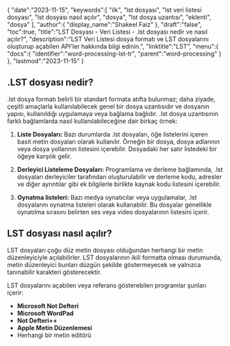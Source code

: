 {
   "date":"2023-11-15",
   "keywords":[
"ilk",
"lst dosyası",
"lst veri listesi dosyası",
"lst dosyası nasıl açılır",
"dosya",
"lst dosya uzantısı",
"eklenti",
"dosya"
],
   "author":{
      "display_name":"Shakeel Faiz"
},
   "draft":"false",
   "toc":true,
   "title":"LST Dosyası - Veri Listesi - .lst dosyası nedir ve nasıl açılır?",
   "description":"LST Veri Listesi dosya formatı ve LST dosyalarını oluşturup açabilen API'ler hakkında bilgi edinin.",
   "linktitle":"LST",
   "menu":{
      "docs":{
         "identifier":"word-processing-lst-tr",
         "parent":"word-processing"
}
},
   "lastmod":"2023-11-15"
}

## .LST dosyası nedir?

.lst dosya formatı belirli bir standart formata atıfta bulunmaz; daha ziyade, çeşitli amaçlarla kullanılabilecek genel bir dosya uzantısıdır ve dosyanın yapısı, kullanıldığı uygulamaya veya bağlama bağlıdır. .lst dosya uzantısının farklı bağlamlarda nasıl kullanılabileceğine dair birkaç örnek:

1.  **Liste Dosyaları:** Bazı durumlarda .lst dosyaları, öğe listelerini içeren basit metin dosyaları olarak kullanılır. Örneğin bir dosya, dosya adlarının veya dosya yollarının listesini içerebilir. Dosyadaki her satır listedeki bir öğeye karşılık gelir.
    
2.  **Derleyici Listeleme Dosyaları:** Programlama ve derleme bağlamında, .lst dosyaları derleyiciler tarafından oluşturulabilir ve derleme kodu, adresler ve diğer ayrıntılar gibi ek bilgilerle birlikte kaynak kodu listesini içerebilir.
    
3.  **Oynatma listeleri:** Bazı medya oynatıcılar veya uygulamalar, .lst dosyalarını oynatma listeleri olarak kullanabilir. Bu dosyalar genellikle oynatılma sırasını belirten ses veya video dosyalarının listesini içerir.

## LST dosyası nasıl açılır?

LST dosyaları çoğu düz metin dosyası olduğundan herhangi bir metin düzenleyiciyle açılabilirler. LST dosyalarının ikili formatta olması durumunda, metin düzenleyici bunları düzgün şekilde göstermeyecek ve yalnızca tanınabilir karakteri gösterecektir.

LST dosyalarını açabilen veya referans gösterebilen programlar şunları içerir:

- **Microsoft Not Defteri**
- **Microsoft WordPad**
- **Not Defteri++**
- **Apple Metin Düzenlemesi**
- Herhangi bir metin editörü

